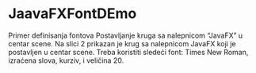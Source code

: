 # JaavaFXFontDEmo
Primer definisanja fontova Postavljanje kruga sa nalepnicom “JavaFX” u centar scene. Na slici 2 prikazan je krug sa nalepnicom JavaFX koji je postavljen u centar scene. Treba koristiti sledeći font: Times New Roman, izraćena slova, kurziv, i veličina 20.
